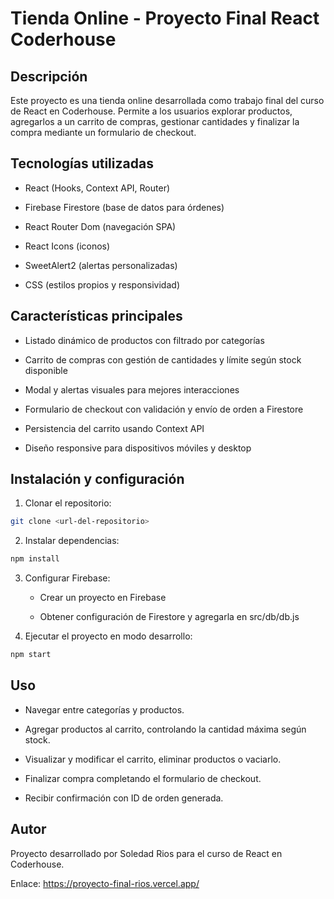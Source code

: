 
# Tienda Online - Proyecto Final React Coderhouse


## Descripción

Este proyecto es una tienda online desarrollada como trabajo final del curso de React en Coderhouse.
Permite a los usuarios explorar productos, agregarlos a un carrito de compras, gestionar cantidades y finalizar la compra mediante un formulario de checkout. 

## Tecnologías utilizadas

- React (Hooks, Context API, Router)

- Firebase Firestore (base de datos para órdenes)

- React Router Dom (navegación SPA)

- React Icons (iconos)

- SweetAlert2 (alertas personalizadas)

- CSS (estilos propios y responsividad)

## Características principales

- Listado dinámico de productos con filtrado por categorías

- Carrito de compras con gestión de cantidades y límite según stock disponible

- Modal y alertas visuales para mejores interacciones

- Formulario de checkout con validación y envío de orden a Firestore

- Persistencia del carrito usando Context API

- Diseño responsive para dispositivos móviles y desktop

## Instalación y configuración

1. Clonar el repositorio:

```bash
git clone <url-del-repositorio>
```
2. Instalar dependencias:

```bash
npm install
```
3. Configurar Firebase:

    - Crear un proyecto en Firebase

    - Obtener configuración de Firestore y agregarla en src/db/db.js

4. Ejecutar el proyecto en modo desarrollo:

```bash
npm start
```

## Uso
- Navegar entre categorías y productos.

- Agregar productos al carrito, controlando la cantidad máxima según stock.

- Visualizar y modificar el carrito, eliminar productos o vaciarlo.

- Finalizar compra completando el formulario de checkout.

- Recibir confirmación con ID de orden generada.

## Autor

Proyecto desarrollado por Soledad Rios para el curso de React en Coderhouse.

Enlace: https://proyecto-final-rios.vercel.app/
